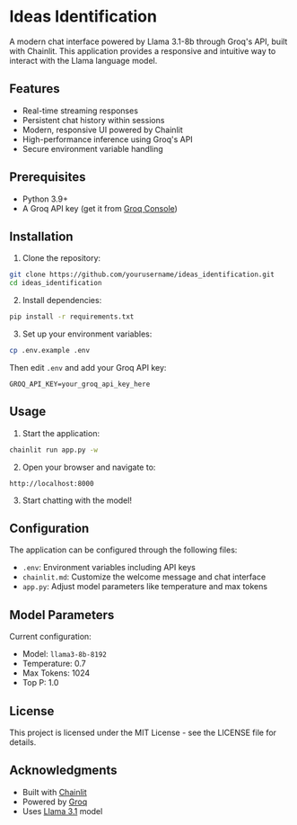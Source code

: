 # Ideas Identification

A modern chat interface powered by Llama 3.1-8b through Groq's API, built with Chainlit. This application provides a responsive and intuitive way to interact with the Llama language model.

## Features

- Real-time streaming responses
- Persistent chat history within sessions
- Modern, responsive UI powered by Chainlit
- High-performance inference using Groq's API
- Secure environment variable handling

## Prerequisites

- Python 3.9+
- A Groq API key (get it from [Groq Console](https://console.groq.com/keys))

## Installation

1. Clone the repository:
```bash
git clone https://github.com/yourusername/ideas_identification.git
cd ideas_identification
```

2. Install dependencies:
```bash
pip install -r requirements.txt
```

3. Set up your environment variables:
```bash
cp .env.example .env
```
Then edit `.env` and add your Groq API key:
```
GROQ_API_KEY=your_groq_api_key_here
```

## Usage

1. Start the application:
```bash
chainlit run app.py -w
```

2. Open your browser and navigate to:
```
http://localhost:8000
```

3. Start chatting with the model!

## Configuration

The application can be configured through the following files:
- `.env`: Environment variables including API keys
- `chainlit.md`: Customize the welcome message and chat interface
- `app.py`: Adjust model parameters like temperature and max tokens

## Model Parameters

Current configuration:
- Model: `llama3-8b-8192`
- Temperature: 0.7
- Max Tokens: 1024
- Top P: 1.0

## License

This project is licensed under the MIT License - see the LICENSE file for details.

## Acknowledgments

- Built with [Chainlit](https://github.com/Chainlit/chainlit)
- Powered by [Groq](https://groq.com/)
- Uses [Llama 3.1](https://arxiv.org/abs/2402.17764) model